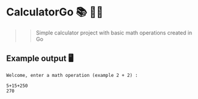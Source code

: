 # CalculatorGo 📚 📐📏

>>Simple calculator project with basic math operations created in Go 

## Example output 🖥

```
Welcome, enter a math operation (example 2 + 2) : 
 
5+15+250
270
```

